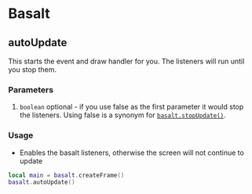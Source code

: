 # Basalt

## autoUpdate

This starts the event and draw handler for you. The listeners will run until you stop them.

### Parameters

1. `boolean` optional - if you use false as the first parameter it would stop the listeners. Using false is a synonym for [`basalt.stopUpdate()`](objects/Basalt/stopUpdate.md).

### Usage

* Enables the basalt listeners, otherwise the screen will not continue to update

```lua
local main = basalt.createFrame()
basalt.autoUpdate()
```
